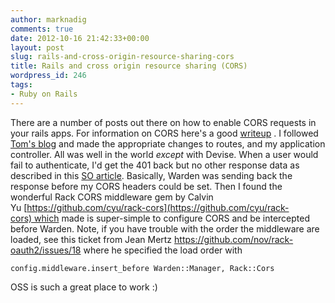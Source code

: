```yaml
---
author: marknadig
comments: true
date: 2012-10-16 21:42:33+00:00
layout: post
slug: rails-and-cross-origin-resource-sharing-cors
title: Rails and cross origin resource sharing (CORS)
wordpress_id: 246
tags:
- Ruby on Rails
---
```


There are a number of posts out there on how to enable CORS requests in your rails apps. For information on CORS here's a good [writeup](http://www.nczonline.net/blog/2010/05/25/cross-domain-ajax-with-cross-origin-resource-sharing/) . I followed [Tom's blog](http://www.tsheffler.com/blog/?p=428) and made the appropriate changes to routes, and my application controller. All was well in the world _except_ with Devise. When a user would fail to authenticate, I'd get the 401 back but no other response data as described in this [SO article](http://stackoverflow.com/questions/11177079/how-to-send-cors-headers-with-devise-if-user-not-authorized-401-response). Basically, Warden was sending back the response before my CORS headers could be set. Then I found the wonderful Rack CORS middleware gem by Calvin Yu [https://github.com/cyu/rack-cors](https://github.com/cyu/rack-cors) which made is super-simple to configure CORS and be intercepted before Warden. Note, if you have trouble with the order the middleware are loaded, see this ticket from Jean Mertz https://github.com/nov/rack-oauth2/issues/18 where he specified the load order with

    
    config.middleware.insert_before Warden::Manager, Rack::Cors


OSS is such a great place to work :)
